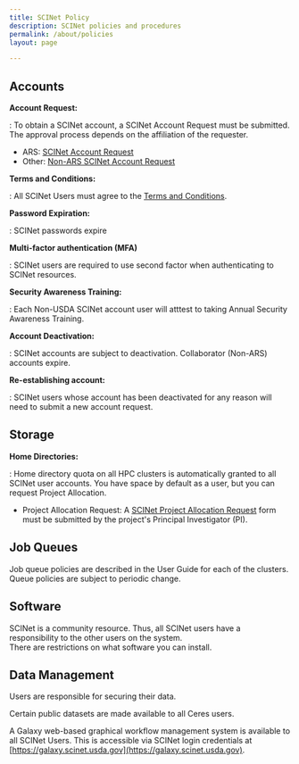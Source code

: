 ```yaml
---
title: SCINet Policy
description: SCINet policies and procedures
permalink: /about/policies
layout: page

---
```


## Accounts 

**Account Request:**  

:  To obtain a SCINet account, a SCINet Account Request must be submitted.  The approval process depends on the affiliation of the requester. 

   * ARS: [SCINet Account Request]()
   * Other: [Non-ARS SCINet Account Request]()  



**Terms and Conditions:**  

:  All SCINet Users must agree to the [Terms and Conditions]().

**Password Expiration:**  

:  SCINet passwords expire

**Multi-factor authentication (MFA)**  

:  SCINet users are required to use second factor when authenticating to SCINet resources.

**Security Awareness Training:**  

:  Each Non-USDA SCINet account user will atttest to taking Annual Security Awareness Training.

**Account Deactivation:**  

:  SCINet accounts are subject to deactivation.  Collaborator (Non-ARS) accounts expire.

**Re-establishing account:**  

:  SCINet users whose account has been deactivated for any reason will need to submit a new account request.


## Storage


**Home Directories:**  

:  Home directory quota on all HPC clusters is automatically granted to all SCINet user accounts.  You have space by default as a user, but you can request Project Allocation.

   * Project Allocation Request: A [SCINet Project Allocation Request]() form must be submitted by the project's Principal Investigator (PI).

## Job Queues 
Job queue policies are described in the User Guide for each of the clusters.  Queue policies are subject to periodic change.

## Software 
SCINet is a community resource.  Thus, all SCINet users have a responsibility to the other users on the system.  
There are restrictions on what software you can install.

## Data Management

Users are responsible for securing their data.

Certain public datasets are made available to all Ceres users.

A Galaxy web-based graphical workflow management system is available to all SCINet Users. This is accessible via SCINet login credentials at [https://galaxy.scinet.usda.gov](https://galaxy.scinet.usda.gov).